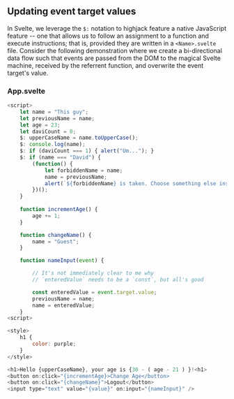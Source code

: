 ## Updating event target values

In Svelte, we leverage the `$:` notation to highjack feature a native JavaScript feature -- one that allows us to follow an assignment to a function
and execute instructions; that is, provided they are written in a `<Name>.svelte` file. Consider the following demonstration where we create a bi-directional
data flow such that events are passed from the DOM to the magical Svelte machine, received by the referrent function, and overwrite the event target's value.

### App.svelte

```javascript
<script>
    let name = "This guy";
    let previousName = name;
    let age = 23;
    let daviCount = 0;
    $: upperCaseName = name.toUpperCase();
    $: console.log(name);
    $: if (daviCount === 1) { alert("Um..."); }
    $: if (name === "David") {
        (function() {
            let forbiddenName = name;
            name = previousName;
            alert(`${forbiddenName} is taken. Choose something else instead.`);
        })();
    }
    
    function incrementAge() {
        age += 1;
    }

    function changeName() {
        name = "Guest";
    }

    function nameInput(event) {

        // It's not immediately clear to me why 
        // `enteredValue` needs to be a `const`, but all's good

        const enteredValue = event.target.value;
        previousName = name;
        name = enteredValue;
    }
<script>

<style>
    h1 {
        color: purple;
    }
</style>

<h1>Hello {upperCaseName}, your age is {30 - ( age - 21 ) }!<h1>
<button on:click="{incrementAge}>Change Age</button>
<button on:click="{changeName}">Logout</button>
<input type="text" value="{value}" on:input="{nameInput}" />
```
